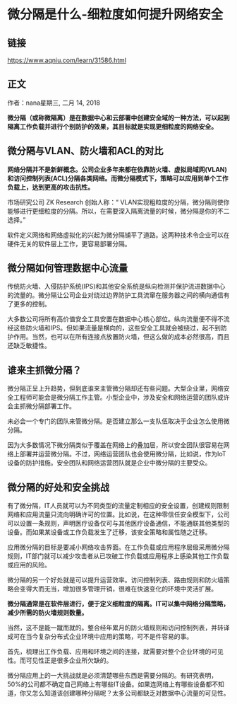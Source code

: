 # 微分隔是什么-细粒度如何提升网络安全

## 链接

<https://www.aqniu.com/learn/31586.html>

## 正文

作者：nana星期三, 二月 14, 2018


**微分隔（或称微隔离）是在数据中心和云部署中创建安全域的一种方法，可以起到隔离工作负载并进行个别防护的效果，其目标就是实现更细粒度的网络安全。**


## 微分隔与VLAN、防火墙和ACL的对比

**网络分隔并不是新鲜概念。公司企业多年来都在依靠防火墙、虚拟局域网(VLAN)和访问控制列表(ACL)分隔各类网络。而微分隔模式下，策略可以应用到单个工作负载上，达到更高的攻击抗性。**

市场研究公司 ZK Research 创始人称：“ VLAN实现粗粒度的分隔，微分隔则使你能够进行更细粒度的分隔。所以，在需要深入隔离流量的时候，微分隔是你的不二选择。”

软件定义网络和网络虚拟化的兴起为微分隔铺平了道路。这两种技术令企业可以在硬件无关的软件层上工作，更容易部署分隔。

## 微分隔如何管理数据中心流量

传统防火墙、入侵防护系统(IPS)和其他安全系统是纵向检测并保护流进数据中心的流量的。微分隔让公司企业对绕过边界防护工具流窜在服务器之间的横向通信有了更多的控制。

大多数公司将所有高价值安全工具安置在数据中心核心部位。纵向流量便不得不流经这些防火墙和IPS。但如果流量是横向的，这些安全工具就会被绕过，起不到防护作用。当然，也可以在所有连接点放置防火墙，但这么做的成本必然很高，而且还缺乏敏捷性。

## 谁来主抓微分隔？

微分隔正呈上升趋势，但到底谁来主管微分隔却还有些问题。大型企业里，网络安全工程师可能会是微分隔工作主管。小型企业中，涉及安全和网络运营的团队或许会主抓微分隔部署工作。

未必会一个专门的团队来管微分隔。是否建立那么一支队伍取决于企业怎么使用微分隔。

因为大多数情况下微分隔类似于覆盖在网络上的叠加层，所以安全团队很容易在网络上部署并运营微分隔。不过，网络运营团队也会使用微分隔，比如说，作为IoT设备的防护措施。安全团队和网络运营团队就是企业中微分隔的主要受众。

## 微分隔的好处和安全挑战

有了微分隔，IT人员就可以为不同类型的流量定制相应的安全设置，创建规则限制网络和应用流量只流向明确许可的位置。比如说，在这种零信任安全模型下，公司可以设置一条规则，声明医疗设备仅可与其他医疗设备通信，不能通联其他类型的设备。而如果某设备或工作负载发生了迁移，该安全策略和属性随之迁移。

应用微分隔的目标是要减小网络攻击界面。在工作负载或应用程序层级采用微分隔规则，IT部门就可以减少攻击者从已攻破工作负载或应用程序上感染其他工作负载或应用的风险。

微分隔的另一个好处就是可以提升运营效率。访问控制列表、路由规则和防火墙策略会变得大而无当，增加很多管理开销，很难在快速变化的环境中灵活扩展。

**微分隔通常是在软件层进行，便于定义细粒度的隔离。IT可以集中网络分隔策略，减少所需的防火墙规则数量。**

当然，这不是能一蹴而就的。整合经年累月的防火墙规则和访问控制列表，并转译成可在当今复杂分布式企业环境中应用的策略，可不是件容易的事。

首先，梳理出工作负载、应用和环境之间的连接，就需要对整个企业环境的可见性。而可见性正是很多企业所欠缺的。

微分隔应用上的一大挑战就是必须清楚哪些东西是需要分隔的。有研究表明，50%的公司都不确定自己网络上有哪些IT设备。如果连网络上有哪些设备都不知道，你又怎么知道该创建哪种分隔呢？太多公司都缺乏对数据中心流量的可见性。
